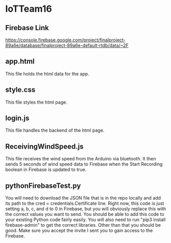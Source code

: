 # IoTTeam16

## Firebase Link
https://console.firebase.google.com/project/finalproject-89a6e/database/finalproject-89a6e-default-rtdb/data/~2F

## app.html
This file holds the html data for the app.

## style.css
This file styles the html page.

## login.js
This file handles the backend of the html page.

## ReceivingWindSpeed.js
This file receives the wind speed from the Arduino via bluetooth. It then sends 5 seconds of wind speed data to Firebase when the Start Recording boolean in Firebase is updated to true.

## pythonFirebaseTest.py
You will need to download the JSON file that is in the repo locally and add its path to the cred = credentials.Certificate line. Right now, this code is just setting a, b, c, and d to 0 in Firebase, but you will obviously replace this with the correct values you want to send. You should be able to add this code to your existing Python code fairly easily. You will also need to run "pip3 install firebase-admin" to get the correct libraries. Other than that you should be good. Make sure you accept the invite I sent you to gain access to the Firebase.  


